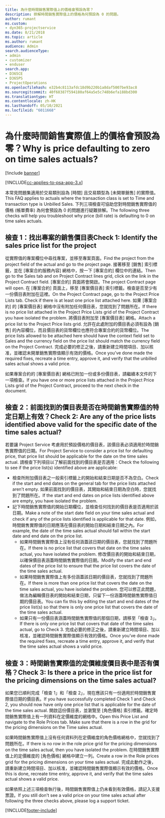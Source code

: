 ```yaml
---
title: 為什麼時間銷售實際值上的價格會預設為零？
description: 排解時間銷售實際值上的價格為何預設為 0 的問題。
author: rumant
ms.custom:
- dyn365-projectservice
ms.date: 8/21/2018
ms.topic: article
ms.author: rumant
audience: Admin
search.audienceType:
- admin
- customizer
- enduser
search.app:
- D365CE
- D365PS
- ProjectOperations
ms.openlocfilehash: e32b4c8113afdc18d9b220b1a8daf5007be93ac8
ms.sourcegitcommit: 40f68387f594180af64a5e5c748b6efa188bd300
ms.translationtype: HT
ms.contentlocale: zh-HK
ms.lasthandoff: 05/10/2021
ms.locfileid: "6011668"
---
```

# <a name="why-is-price-defaulting-to-zero-on-time-sales-actuals"></a><span data-ttu-id="b4f17-103">為什麼時間銷售實際值上的價格會預設為零？</span><span class="sxs-lookup"><span data-stu-id="b4f17-103">Why is price defaulting to zero on time sales actuals?</span></span>

[!include [banner](../includes/psa-now-project-operations.md)]

[!INCLUDE[cc-applies-to-psa-app-3.x](../includes/cc-applies-to-psa-app-3x.md)]

<span data-ttu-id="b4f17-104">本常見問題集適用於交易類別設為 [時間] 且交易類型為 [未開單銷售] 的實際值。</span><span class="sxs-lookup"><span data-stu-id="b4f17-104">This FAQ applies to actuals where the transaction class is set to Time and transaction type is Unbilled Sales.</span></span> <span data-ttu-id="b4f17-105">下列三項檢查可協助您對時間銷售實際值的價格 (帳單費率) 為何會預設為 0 的問題進行疑難排解。</span><span class="sxs-lookup"><span data-stu-id="b4f17-105">The following three checks will help you troubleshoot why price (bill rate) is defaulting to 0 on time sales actuals.</span></span>

## <a name="check-1-identify-the-sales-price-list-for-the-project"></a><span data-ttu-id="b4f17-106">檢查 1：找出專案的銷售價目表</span><span class="sxs-lookup"><span data-stu-id="b4f17-106">Check 1: Identify the sales price list for the project</span></span>

<span data-ttu-id="b4f17-107">從實際值的專案欄位中尋找專案，並移至專案頁面。</span><span class="sxs-lookup"><span data-stu-id="b4f17-107">Find the project from the project field of the actual and go to the project page.</span></span> <span data-ttu-id="b4f17-108">接著移至 [銷售] 索引標籤，並在 [專案合約服務內容] 網格中，按一下 [專案合約] 欄位中的連結。</span><span class="sxs-lookup"><span data-stu-id="b4f17-108">Then go to the Sales tab and on Project Contract lines grid, click on the link in the Project Contract field.</span></span> <span data-ttu-id="b4f17-109">[專案合約] 頁面將會開啟。</span><span class="sxs-lookup"><span data-stu-id="b4f17-109">The project Contract page will open.</span></span> <span data-ttu-id="b4f17-110">在 [專案合約] 頁面上，移至 [專案價目表] 索引標籤。檢查是否至少有一份價目表附加在這裡。</span><span class="sxs-lookup"><span data-stu-id="b4f17-110">On the Project Contract page, go to the Project Price Lists tab. Check if there is at least one price list attached here.</span></span> <span data-ttu-id="b4f17-111">如果 [專案合約] 的 [專案價目表] 網格中沒有附加任何價目表，您就找到了問題所在。</span><span class="sxs-lookup"><span data-stu-id="b4f17-111">If there is no price list attached in the Project Price Lists grid of the Project Contract you have isolated the problem.</span></span> <span data-ttu-id="b4f17-112">將價目表附加至 [專案價目表] 網格。</span><span class="sxs-lookup"><span data-stu-id="b4f17-112">Attach a price list to the Project Price lists grid.</span></span> <span data-ttu-id="b4f17-113">允許在此處附加的價目表必須有設為 [銷售] 的內容欄位，而且價目表的貨幣欄位也應符合專案合約的貨幣欄位。</span><span class="sxs-lookup"><span data-stu-id="b4f17-113">The price lists allowed to be attached here should have the context field set to Sales and the currency field on the price list should match the currency field on the Project Contract.</span></span> <span data-ttu-id="b4f17-114">完成必要的修正之後，請重新建立時間項目、加以核准，並確認未開單銷售實際值顯示有效的價格。</span><span class="sxs-lookup"><span data-stu-id="b4f17-114">Once you’ve done made the required fixes, recreate a time entry, approve it, and verify that the unbilled sales actual shows a valid price.</span></span> 

<span data-ttu-id="b4f17-115">如果專案合約的 [專案價目表] 網格已附加一份或多份價目表，請繼續本文件的下一項檢查。</span><span class="sxs-lookup"><span data-stu-id="b4f17-115">If you have one or more price lists attached in the Project Price Lists grid of the Project Contract, proceed to the next check in the document.</span></span>

## <a name="check-2-are-any-of-the-price-lists-identified-above-valid-for-the-specific-date-of-the-time-sales-actual"></a><span data-ttu-id="b4f17-116">檢查 2：前面找到的價目表是否在時間銷售實際值的特定日期上有效？</span><span class="sxs-lookup"><span data-stu-id="b4f17-116">Check 2: Are any of the price lists identified above valid for the specific date of the time sales actual?</span></span>

<span data-ttu-id="b4f17-117">若要讓 Project Service 考慮用於預設價格的價目表，該價目表必須適用於時間銷售實際值的日期。</span><span class="sxs-lookup"><span data-stu-id="b4f17-117">For Project Service to consider a price list for defaulting price, that price list should be applicable for the date on the time sales actual.</span></span> <span data-ttu-id="b4f17-118">請檢查下列項目以了解前面找到的價目表是否適用：</span><span class="sxs-lookup"><span data-stu-id="b4f17-118">Check the following to see if the price list(s) identified above are applicable:</span></span>
- <span data-ttu-id="b4f17-119">檢查所附加價目表之一般索引標籤上的開始和結束日期是否不為空白。</span><span class="sxs-lookup"><span data-stu-id="b4f17-119">Check if the start and end dates on the general tab for the price lists attached aren’t empty.</span></span> <span data-ttu-id="b4f17-120">如果前面找到的價目表，其開始和結束日期為空白時，您就找到了問題所在。</span><span class="sxs-lookup"><span data-stu-id="b4f17-120">If the start and end dates on price lists identified above are empty, you have isolated the problem.</span></span> 
- <span data-ttu-id="b4f17-121">記下時間銷售實際值的開始日期欄位，並檢查任何找到的價目表是否適用於該日期。</span><span class="sxs-lookup"><span data-stu-id="b4f17-121">Make a note of the start date field on your time sales actual and check if any of the price lists identified is applicable for that date.</span></span> <span data-ttu-id="b4f17-122">例如，時間銷售實際值的日期應落在價目表的開始日期和結束日期之內。</span><span class="sxs-lookup"><span data-stu-id="b4f17-122">For example, the date of the time sales actual should fall within the start date and end date on the price list.</span></span> 
    - <span data-ttu-id="b4f17-123">如果時間銷售實際值上沒有任何涵蓋該日期的價目表，您就找到了問題所在。</span><span class="sxs-lookup"><span data-stu-id="b4f17-123">If there is no price list that covers that date on the time sales actual, you have isolated the problem.</span></span> <span data-ttu-id="b4f17-124">修改價目表的開始和結束日期，以確保價目表涵蓋時間銷售實際值的日期。</span><span class="sxs-lookup"><span data-stu-id="b4f17-124">Modify the start and end dates of the price list to ensure that the price list covers the date of the time sales actual.</span></span> 
    - <span data-ttu-id="b4f17-125">如果時間銷售實際值上有多份涵蓋該日期的價目表，您就找到了問題所在。</span><span class="sxs-lookup"><span data-stu-id="b4f17-125">If there is more than one price list that covers the date on the time sales actual, you have isolated the problem.</span></span> <span data-ttu-id="b4f17-126">您可以修正此問題，做法為編輯價目表的開始和結束日期，只留下一份涵蓋時間銷售實際值日期的價目表。</span><span class="sxs-lookup"><span data-stu-id="b4f17-126">You can fix this by editing the start and end dates of the price list(s) so that there is only one price list that covers the date of the time sales actual.</span></span> 
    - <span data-ttu-id="b4f17-127">如果只有一份價目表涵蓋時間銷售實際值的那個日期，請移至「檢查 3」。</span><span class="sxs-lookup"><span data-stu-id="b4f17-127">If there is only one price list that covers that date of the time sales actual, go to Check 3.</span></span>
<span data-ttu-id="b4f17-128">完成必要的修正之後，請重新建立時間項目、加以核准，並確認時間銷售實際值顯示有效的價格。</span><span class="sxs-lookup"><span data-stu-id="b4f17-128">Once you’ve done made the required fixes, recreate a time entry, approve it, and verify that the time sales actual shows a valid price.</span></span>

## <a name="check-3-is-there-a-price-in-the-price-list-for-the-pricing-dimensions-on-the-time-sales-actual"></a><span data-ttu-id="b4f17-129">檢查 3：時間銷售實際值的定價維度價目表中是否有價格？</span><span class="sxs-lookup"><span data-stu-id="b4f17-129">Check 3: Is there a price in the price list for the pricing dimensions on the time sales actual?</span></span>

<span data-ttu-id="b4f17-130">如果您已順利完成「檢查 1」和「檢查 2」，現在應該只有一份適用於時間銷售實際值日期的價目表。</span><span class="sxs-lookup"><span data-stu-id="b4f17-130">If you have successfully completed Check 1 and Check 2, you should now have only one price list that is applicable for the date of the time sales actual.</span></span> <span data-ttu-id="b4f17-131">開啟這份價目表，並瀏覽至 [角色價格] 索引標籤。確定時間銷售實際值上有一列資料在定價維度的網格中。</span><span class="sxs-lookup"><span data-stu-id="b4f17-131">Open this Price List and navigate to the Role Prices tab. Make sure that there is a row in the grid for the pricing dimensions on the Time sales actual.</span></span>

<span data-ttu-id="b4f17-132">如果時間銷售實際值上沒有任何資料列在定價維度的角色價格網格中，您就找到了問題所在。</span><span class="sxs-lookup"><span data-stu-id="b4f17-132">If there is no row in the role price grid for the pricing dimensions on the time sales actual, then you have isolated the problem.</span></span> <span data-ttu-id="b4f17-133">在時間銷售實際值上的定價維度的 [角色價格] 網格中建立一列。</span><span class="sxs-lookup"><span data-stu-id="b4f17-133">Create a row in the Role prices grid for the pricing dimensions on your time sales actual.</span></span> <span data-ttu-id="b4f17-134">完成此動作之後，請重新建立時間項目、加以核准，並確認時間銷售實際值顯示有效的價格。</span><span class="sxs-lookup"><span data-stu-id="b4f17-134">Once this is done, recreate time entry, approve it, and verify that the time sales actual shows a valid price.</span></span>

<span data-ttu-id="b4f17-135">如果依照上述三項檢查執行後，時間銷售實際值上仍未看到有效價格，請記入支援票證。</span><span class="sxs-lookup"><span data-stu-id="b4f17-135">If you still don't see a valid price on your time sales actual after following the three checks above, please log a support ticket.</span></span> 



[!INCLUDE[footer-include](../includes/footer-banner.md)]